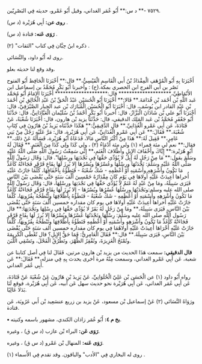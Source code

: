 ٧٥٢٩ -** د س:** أَبُو عُمَر الغداني، وقيل أَبُو عَمْرو، حديثه فِي البَصْرِيّين.

**روى عن:** أَبِي هُرَيْرة (د س) .

**رَوَى عَنه:** قتادة (د س) .

ذكره ابنُ حِبَّان فِي كتاب "الثقات" (٢) .

روى له أَبُو داود، والنَّسَائي.

وقد وقع لنا حديثه بعلو.

أَخْبَرَنَا بِهِ أَبُو الْمُرْهَفِ الْمِقْدَادُ بْنُ أَبي الْقَاسِمِ الْقَيْسِيُّ،** قال:** أَخْبَرَنَا الْحَافِظ أَبُو الفتوح نَصْر بن أَبي الفرج ابن الحصري بمكة.(ح) : وأخبرنا أَبُو بَكْرٍ مُحَمَّدُ بن إسماعيل ابن الأَنْمَاطِيِّ،******************** قال:******************** أَخْبَرَنَا الإِمَامُ أَبُو مُحَمَّد عَبد اللَّهِ بْن أَحْمَد بْنِ قُدَامَةَ.** قَالا:** أَخْبَرَنَا أَبُو الْحُسَيْنِ عَبْدُ الْحَقِّ بْنُ عَبْدِ الْخَالِقِ بْنِ أَحْمَدَ بْنِ عَبْدِ القادر ابن يُوسُف، قال: أَخْبَرَنَا أَبُو الْحُسَيْن الْمُبَارَك بْن عبد الجبار الصَّيْرَفِيّ، قال: أَخْبَرَنَا أَبُو علي بْن شَاذَانَ الْبَزَّازُ، قال: أخبرنا أَبُو بَكْرٍ أَحْمَدُ بْنُ سُلَيْمان الْعَبَّادَانِيُّ، قال: حَدَّثَنَا أَبُو جَعْفَرٍ مُحَمَّدُ بْن عَبد المَلِك الدقيقي، قال: حَدَّثَنَا يزيد بْن هارون، قال: أَخْبَرَنَا شُعْبَةُ، عَنْ قَتَادَةَ، عَن أَبِي عَمْرو الْغُدَانِيِّ.** قال الدَّقِيقِيُّ:** هَكَذَا حَدَّثَنَاه يَزِيدُ بْنُ هَارُونَ فِي كِتَابِ شُعْبَةَ،** فَقَالَ:** عَن أَبِي عَمْرو الْغُدَانِيِّ، عَن أَبِي هُرَيْرة، قال: مَرَّ عَلَيْهِ رَجُلٌ مِنْ بَنِي عَامِرٍ،** فَقِيلَ لَهُ:** هَذَا مِنْ أَكْثَرَ النَّاسِ مَالا، فَدَعَاهُ أَبُو هُرَيْرة، فَسَأَلَهُ عَنْ ذلك،** فقال:** نعم لي مئة قمراء (١) ولي مئة أَدْمَاءُ (٢) ، ولِي كَذَا ولِي كَذَا مِنَ الْغَنَمِ.** فَقَالَ لَهُ أَبُو هُرَيْرة:** إِيَّاكَ وأَخْفَافَ الإِبِلِ وأَظْلافَ الْغَنَمِ،** إِنِّي سَمِعْتُ رَسُولَ اللَّهِ صَلَّى اللَّهُ عَلَيْهِ وسَلَّمَ يقول:** مَا مِنْ رَجُلٍ لَهُ إِبِلٌ لا يُؤَدِّي حَقَّهَا فِي نَجْدَتِهَا ورِسْلِهَا". قال: وَقَال رَسُولُ اللَّهِ صَلَّى اللَّهُ عَلَيْهِ وسَلَّمَ: نَجْدَتُهَا ورِسْلُهَا وعُسْرُهَا ويُسْرُهَا إِلا بُرِزَ لَهَا بِقَاعٍ قَرْقَرٍ فَجَاءَتْهُ كَأَغَذِّ مَا تَكُونُ وأَشْرَهِهِ وأَسْمَنِهِ أَوْ أَعْظَمِهِ - شَكَّ شُعْبَةُ - فَتَطَؤُهُ بِأَخْفَافِهَا، كُلَّمَا جَازَتْ عَلَيْهِ أُخراها أُعِيدَتْ عَلَيْهِ أُولاهَا فِي يَوْمٍ كَانَ مِقْدَارُهُ خَمْسِينَ أَلْفَ سَنَةٍ حَتَّى يُقْضَى بَيْنَ النَّاسِ فَيَرَى سَبِيلَهُ، ومَا مِنْ عَبْدٍ لَهُ غَنَمٌ لا يُؤَدِّي حَقَّهَا فِي نَجْدَتِهَا ورِسْلِهَا، قال: وَقَال رَسُولُ اللَّهِ صلى الله عليه وسلم:ونَجْدَتُهَا ورِسْلُهَا عُسْرُهَا ويُسْرُهَا - إِلا بُرِزَ لَهَا بِقَاعٍ قَرْقَرٍ فَجَاءَتْهُ كَأَغَذِّ مَا تَكُونُ وأَشْرَهِهِ وأَسْمَنِهِ أَوْ أَعْظَمِهِ - شَكَّ شُعْبَةُ - فَتَطَؤُهُ بِأَظْلافِهَا وتَنْطَحُهُ بِقُرُونِهَا، كُلَّمَا جَازَتْ عَلَيْهِ أُخراها أُعِيدَتْ عَلَيْهِ أُولاهَا في يوم كان مقداره خمسين أَلْفَ سَنَةٍ حَتَّى يُقْضَى بَيْنَ النَّاسِ، فَيَرَى سَبِيلَهُ،** ومَا مِنْ رَجُلٍ لَهُ بَقَرٌ لا يُؤَدِّي حَقَّهَا فِي رِسْلِهَا ونَجْدَتِهَا:** قال رَسُول اللَّهِ صلى الله عليه وسَلَّمَ: رِسْلُهَا ونَجْدَتُهَا عُسْرُهَا ويُسْرُهَا إِلا بُرِزَ لَهَا بِقَاعٍ قَرْقَرٍ فَجَاءَتْهُ كَأَغَذِّ مَا تَكُونُ وأَشْرَهِهِ وأَسْمَنِهِ أَوْ أَعْظَمِهِ فَتَطَؤُهُ بِأَظْلافِهَا وتَنْطَحُهُ بِقُرُونِهَا، كُلَّمَا جَازَتْ عَلَيْهِ أُخْرَاهَا أُعِيدَتْ عَلَيْهِ أُولاهُمَا فِي يوم كان مقداره خمسين ألف سَنَةٍ حَتَّى يُقْضَى بَيْنَ النَّاسِ، فَيَرَى سَبِيلَهُ.** قال:** فَقَالَ الْعَامِرِيُّ: فَمَا حَقُّ الإِبِلِ؟ قال تُعْطَى الْكَرِيمَةَ وتُمْنَحُ الْغَزِيرَةَ، وتُفْقِرُ الظَّهْرَ، وتَطْرُقُ الْفَحْلَ، وتَسْقِي اللَّبَنَ.

**قال الدقيقي:** سمعت هَذَا الحديث من يزيد بْن هارون مرتين، فَقَالَ لنا فِي أصل كتابنا عن شعبة، عَن أَبِي عَمْرو الغداني، وسمعت مِنْهُ مرة أخرى يحدث بِهِ فِي منزله،** فَقَالَ:** عَن أَبِي عُمَر الغداني.

رواه أَبُو داود (١) عن الْحَسَن بْن عَلِيّ الْحُلَوَانِيِّ، عَنْ يَزِيدَ بْنِ هَارُونَ عَنْ شُعْبَةَ عَنْ قَتَادَةَ، عَن أَبِي عُمَر الغداني، عَن أَبِي هُرَيْرة نحو حديث سهل عَن أبيه، عَن أَبِي هُرَيْرة، فوقع لَنَا بَدَلا عَالِيًا.

ورَوَاهُ النَّسَائي (٢) عَنْ إسماعيل بْن مسعود، عَنْ يزيد بن زريع عنسَعِيد بْن أَبي عَرُوبَة، عَن قتادة.

**• بخ م ٤:** أَبُو عُمَر زاذان الكندي، مشهور باسمه وكنيته.

**رَوَى عَن:** البراء بْن عازب (د س ق) ، وغيره.

**رَوَى عَنه:** المنهال بْن عَمْرو (د س ق) ، وغيره.

روى له البخاري فِي "الأدب" والباقون. وقد تقدم فِي الأَسماء (١) .